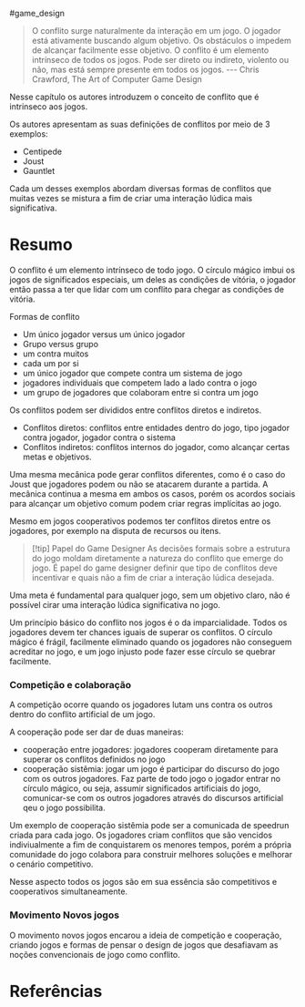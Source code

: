#game_design 

> O conflito surge naturalmente da interação em um jogo. O jogador está ativamente buscando algum objetivo. Os obstáculos o impedem de alcançar facilmente esse objetivo. O conflito é um elemento intrínseco de todos os jogos. Pode ser direto ou indireto, violento ou não, mas está sempre presente em todos os jogos.
> --- Chris Crawford, The Art of Computer Game Design

Nesse capítulo os autores introduzem o conceito de conflito que é intrinseco aos jogos.

Os autores apresentam as suas definições de conflitos por meio de 3 exemplos:
- Centipede
- Joust
- Gauntlet

Cada um desses exemplos abordam diversas formas de conflitos que muitas vezes se mistura a fim de criar uma interação lúdica mais significativa.

# Resumo

O conflito é um elemento intrínseco de todo jogo. O círculo mágico imbui os jogos de significados especiais, um deles as condições de vitória, o jogador então passa a ter que lidar com um conflito para chegar as condições de vitória.

Formas de conflito
- Um único jogador versus um único jogador
- Grupo versus grupo
- um contra muitos
- cada um por si
- um único jogador que compete contra um sistema de jogo
- jogadores individuais que competem lado a lado contra o jogo
- um grupo de jogadores que colaboram entre si contra um jogo

Os conflitos podem ser divididos entre conflitos diretos e indiretos.
- Conflitos diretos: conflitos entre entidades dentro do jogo, tipo jogador contra jogador, jogador contra o sistema
- Conflitos indiretos: conflitos internos do jogador, como alcançar certas metas e objetivos.

Uma mesma mecânica pode gerar conflitos diferentes, como é o caso do Joust que jogadores podem ou não se atacarem durante a partida. A mecânica continua a mesma em ambos os casos, porém os acordos sociais para alcançar um objetivo comum podem criar regras implícitas ao jogo.

Mesmo em jogos cooperativos podemos ter conflitos diretos entre os jogadores, por exemplo na disputa de recursos ou itens.

> [!tip] Papel do Game Designer
> As decisões formais sobre a estrutura do jogo moldam diretamente a natureza do conflito que emerge do jogo. 
> É papel do game designer definir que tipo de conflitos deve incentivar e quais não a fim de criar a interação lúdica desejada.

Uma meta é fundamental para qualquer jogo, sem um objetivo claro, não é possível cirar uma interação lúdica significativa no jogo.

Um princípio básico do conflito nos jogos é o da imparcialidade. Todos os jogadores devem ter chances iguais de superar os conflitos. O círculo mágico é frágil, facilmente eliminado quando os jogadores não conseguem acreditar no jogo, e um jogo injusto pode fazer esse círculo se quebrar facilmente.

### Competição e colaboração

A competição ocorre quando os jogadores lutam uns contra os outros dentro do conflito artificial de um jogo.

A cooperação pode ser dar de duas maneiras: 
- cooperação entre jogadores: jogadores cooperam diretamente para superar os conflitos definidos no jogo
- cooperação sistêmia: jogar um jogo é participar do discurso do jogo com os outros jogadores. Faz parte de todo jogo o jogador entrar no círculo mágico, ou seja, assumir significados artificiais do jogo, comunicar-se com os outros jogadores através do discursos artificial qeu o jogo possibilita.

Um exemplo de cooperação sistêmia pode ser a comunicada de speedrun criada para cada jogo. Os jogadores criam conflitos que são vencidos indiviualmente a fim de conquistarem os menores tempos, porém a própria comunidade do jogo colabora para construir melhores soluções e melhorar o cenário competitivo.

Nesse aspecto todos os jogos são em sua essência são competitivos e cooperativos simultaneamente.

### Movimento Novos jogos

O movimento novos jogos encarou a ideia de competição e cooperação, criando jogos e formas de pensar o design de jogos que desafiavam as noções convencionais de jogo como conflito.







# Referências